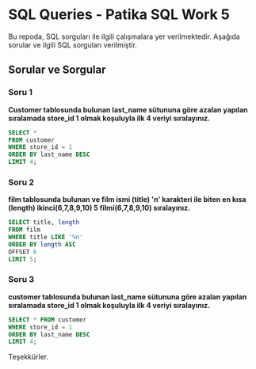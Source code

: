 # SQL Queries - Patika SQL Work 5

Bu repoda, SQL sorguları ile ilgili çalışmalara yer verilmektedir. Aşağıda sorular ve ilgili SQL sorguları verilmiştir.

## Sorular ve Sorgular

### Soru 1
**Customer tablosunda bulunan last_name sütununa göre azalan yapılan sıralamada store_id 1 olmak koşuluyla ilk 4 veriyi sıralayınız.**

```sql
SELECT *
FROM customer
WHERE store_id = 1
ORDER BY last_name DESC
LIMIT 4;
```
### Soru 2
**film tablosunda bulunan ve film ismi (title) 'n' karakteri ile biten en kısa (length) ikinci(6,7,8,9,10) 5 filmi(6,7,8,9,10) sıralayınız.**

```sql
SELECT title, length
FROM film
WHERE title LIKE '%n'
ORDER BY length ASC
OFFSET 6
LIMIT 5;
```
### Soru 3
**customer tablosunda bulunan last_name sütununa göre azalan yapılan sıralamada store_id 1 olmak koşuluyla ilk 4 veriyi sıralayınız.**

```sql
SELECT * FROM customer 
WHERE store_id = 1
ORDER BY last_name DESC
LIMIT 4;
```
Teşekkürler.
